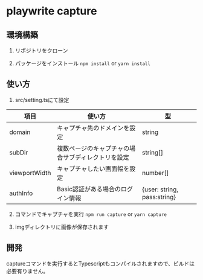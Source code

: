 # playwrite capture

## 環境構築
1. リポジトリをクローン


2. パッケージをインストール
`npm install` or `yarn install`

## 使い方
1. src/setting.tsにて設定

| 項目 | 使い方 | 型 |
| --- | --- | --- |
| domain | キャプチャ先のドメインを設定 | string |
| subDir | 複数ページのキャプチャの場合サブディレクトリを設定 | string[] |
| viewportWidth | キャプチャしたい画面幅を設定 | number[] |
| authInfo | Basic認証がある場合のログイン情報 | {user: string, pass:string} |

2. コマンドでキャプチャを実行
`npm run capture` or `yarn capture`

3. imgディレクトリに画像が保存されます

## 開発
captureコマンドを実行するとTypescriptもコンパイルされますので、ビルドは必要有りません。